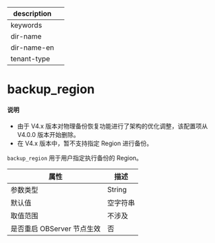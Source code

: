 |description||
|---|---|
|keywords||
|dir-name||
|dir-name-en||
|tenant-type||

# backup_region

<main id="notice" type='explain'>
<h4>说明</h4>
<ul><li>由于 V4.x 版本对物理备份恢复功能进行了架构的优化调整，该配置项从 V4.0.0 版本开始删除。</li>
<li>在 V4.x 版本中，暂不支持指定 Region 进行备份。</li></ul>
</main>

`backup_region` 用于用户指定执行备份的 Region。

|      **属性**      | **描述** |
|------------------|--------|
| 参数类型             | String  |
| 默认值              | 空字符串   |
| 取值范围             | 不涉及    |
| 是否重启 OBServer 节点生效 | 否      |


